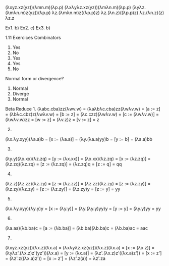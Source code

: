 (λxyz.xz(yz))(λmn.m)(λp.p)
(λxλyλz.xz(yz))(λmλn.m)(λp.p)
(λyλz.(λmλn.m)z(yz))(λp.p)
λz.(λmλn.m)z((λp.p)z)
λz.(λn.z)((λp.p)z)
λz.(λn.z)(z)
λz.z

Ex1. b)
Ex2. c)
Ex3. b)

1.11 Exercices
Combinators
1. Yes
2. No
3. Yes
4. Yes
5. No

Normal form or divergence?
1. Normal
2. Diverge
3. Normal

Beta Reduce
1.
(λabc.cba)zz(λwv.w)
	= (λaλbλc.cba)zz(λwλv.w)
	= [a := z]
	= (λbλc.cbz)z(λwλv.w)
	= [b := z]
	= (λc.czz)(λwλv.w)
	= [c := (λwλv.w)]
	= (λwλv.w)zz
	= [w := z]
	= (λv.z)z
	= [v := z]
	= z
	
2.
(λx.λy.xyy)(λa.a)b
	= [x := (λa.a)]
	= (λy.(λa.a)yy)b
	= [y := b]
	= (λa.a)bb
	
3.
(λy.y)(λx.xx)(λz.zq)
	= [y := (λx.xx)]
	= (λx.xx)(λz.zq)
	= [x := (λz.zq)]
	= (λz.zq)(λz.zq)
	= [z := (λz.zq)]
	= (λz.zq)q
	= [z := q]
	= qq
	
4.
(λz.z)(λz.zz)(λz.zy)
	= [z := (λz.zz)]
	= (λz.zz)(λz.zy)
	= [z := (λz.zy)]
	= (λz.zy)(λz.zy)
	= [z := (λz.zy)]
	= (λz.zy)y
	= [z := y]
	= yy
	
5.
(λx.λy.xyy)(λy.y)y
	= [x := (λy.y)]
	= (λy.(λy.y)yy)y
	= [y := y]
	= (λy.y)yy
	= yy

6.
(λa.aa)(λb.ba)c
	= [a := (λb.ba)]
	= (λb.ba)(λb.ba)c
	= (λb.ba)ac
	= aac
	
7.
(λxyz.xz(yz))(λx.z)(λx.a)
	= (λxλyλz.xz(yz))(λx.z)(λx.a)
	= [x := (λx.z)]
	= (λyλz'.(λx.z)z'(yz'))(λx.a)
	= [y := (λx.a)]
	= (λz'.(λx.z)z'((λx.a)z'))
	= [x := z']
	= (λz'.z((λx.a)z'))
	= [x := z']
	= (λz'.z(a))
	= λz'.za


